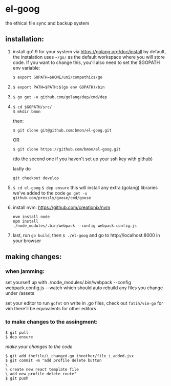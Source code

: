 # el-goog
the ethical file sync and backup system

## installation:
1. install go1.9 for your system via https://golang.org/doc/install
    by default, the instalation uses `~/go/` as the default workspace
    where you will store code. If you want to change this, you'll also
    need to set the $GOPATH env variable:

      `$ export GOPATH=$HOME/uni/compethics/go`

2. `$ export PATH=$PATH:$(go env GOPATH)/bin`
3. `$ go get -u github.com/golang/dep/cmd/dep`
4. ```
   $ cd $GOPATH/src/
   $ mkdir bmon
   ```

   then:

   `$ git clone git@github.com:bmon/el-goog.git`

   OR

   `$ git clone https://github.com/bmon/el-goog.git`

   (do the second one if you haven't set up your ssh key with github)

   lastly do

   `git checkout develop`

5. `$ cd el-goog`
   `$ dep ensure`
   this will install any extra (golang) libraries we've added to the code
   `go get -u github.com/pressly/goose/cmd/goose`

6. install nvm: https://github.com/creationix/nvm

   ```
   nvm install node
   npm install
   ./node_modules/.bin/webpack --config webpack.config.js
   ```


7. last, run `go build`, then
   `$ ./el-goog`
   and go to http://localhost:8000 in your browser



## making changes:

### when jamming:

set yourself up with ./node_modules/.bin/webpack --config webpack.config.js --watch
which should auto rebuild any files you change under /assets

set your editor to run `gofmt` on write in .go files, check out `fatih/vim-go` for vim
there'll be equivalents for other editors

### to make changes to the assingment:

```
$ git pull
$ dep ensure
```

_make your changes to the code_

```
$ git add thefile/i_changed.go theother/file_i_added.jsx
$ git commit -m "add profile delete button
\
\ create new react template file
\ add new profile delete route"
$ git push
```
